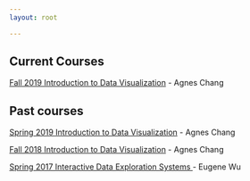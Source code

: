 ```yaml
---
layout: root

---
```


## Current Courses

[Fall 2019 Introduction to Data Visualization](./2019f_w4995)  - Agnes Chang

## Past courses

[Spring 2019 Introduction to Data Visualization](./2019s_w4995)  - Agnes Chang

[Fall 2018 Introduction to Data Visualization](./2018f_w4995)  - Agnes Chang

[Spring 2017 Interactive Data Exploration Systems ](./2017s_e6998) - Eugene Wu
